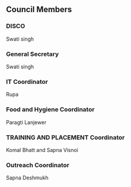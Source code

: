 ## Council Members

### DISCO
Swati singh

### General Secretary
Swati singh
### IT Coordinator
Rupa

### Food and Hygiene Coordinator
Paragti Lanjewer

### TRAINING AND PLACEMENT Coordinator
Komal Bhatt and Sapna Visnoi

### Outreach Coordinator
Sapna  Deshmukh

